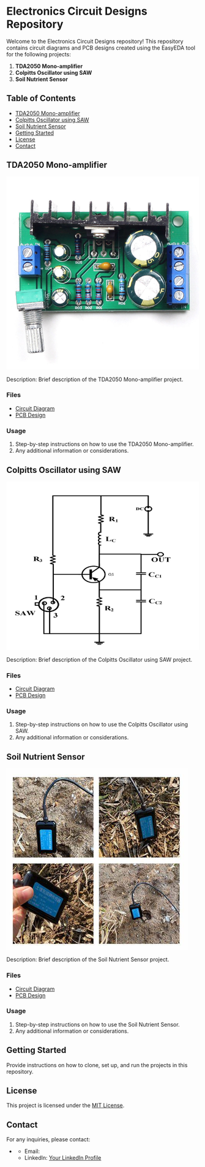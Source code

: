 # Electronics Circuit Designs Repository

Welcome to the Electronics Circuit Designs repository! This repository contains circuit diagrams and PCB designs created using the EasyEDA tool for the following projects:

1. **TDA2050 Mono-amplifier**
2. **Colpitts Oscillator using SAW**
3. **Soil Nutrient Sensor**

## Table of Contents

- [TDA2050 Mono-amplifier](#tda2050-mono-amplifier)
- [Colpitts Oscillator using SAW](#colpitts-oscillator-using-saw)
- [Soil Nutrient Sensor](#soil-nutrient-sensor)
- [Getting Started](#getting-started)
- [License](#license)
- [Contact](#contact)

## TDA2050 Mono-amplifier

![TDA2050 Mono-amplifier](https://github.com/Mrxt2002/EasyEDA-circuits/blob/master/7b48c6e057221e4b.jpg)

Description: Brief description of the TDA2050 Mono-amplifier project.

### Files

- [Circuit Diagram](/TDA2050_Mono_Amplifier/TDA2050_Mono_Amplifier_Circuit.pdf)
- [PCB Design](/TDA2050_Mono_Amplifier/TDA2050_Mono_Amplifier_PCB.pdf)

### Usage

1. Step-by-step instructions on how to use the TDA2050 Mono-amplifier.
2. Any additional information or considerations.

## Colpitts Oscillator using SAW

![Colpitts Oscillator using SAW](https://github.com/Mrxt2002/EasyEDA-circuits/blob/master/Screenshot%202024-01-09%20065623.png)

Description: Brief description of the Colpitts Oscillator using SAW project.

### Files

- [Circuit Diagram](/Colpitts_Oscillator_SAW/Colpitts_Oscillator_SAW_Circuit.pdf)
- [PCB Design](/Colpitts_Oscillator_SAW/Colpitts_Oscillator_SAW_PCB.pdf)

### Usage

1. Step-by-step instructions on how to use the Colpitts Oscillator using SAW.
2. Any additional information or considerations.

## Soil Nutrient Sensor

![Soil Nutrient Sensor](https://github.com/Mrxt2002/EasyEDA-circuits/blob/master/OIP.jpeg)

Description: Brief description of the Soil Nutrient Sensor project.

### Files

- [Circuit Diagram](/Soil_Nutrient_Sensor/Soil_Nutrient_Sensor_Circuit.pdf)
- [PCB Design](/Soil_Nutrient_Sensor/Soil_Nutrient_Sensor_PCB.pdf)

### Usage

1. Step-by-step instructions on how to use the Soil Nutrient Sensor.
2. Any additional information or considerations.

## Getting Started

Provide instructions on how to clone, set up, and run the projects in this repository.

## License

This project is licensed under the [MIT License](/LICENSE).

## Contact

For any inquiries, please contact:

- **<Your Name>**
  - Email: <Your Email>
  - LinkedIn: [Your LinkedIn Profile](https://www.linkedin.com/in/yourprofile/)
